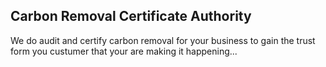 ---
---
## Carbon Removal Certificate Authority


We do audit and certify carbon removal for your business to gain the trust form you custumer
that your are making it happening...
